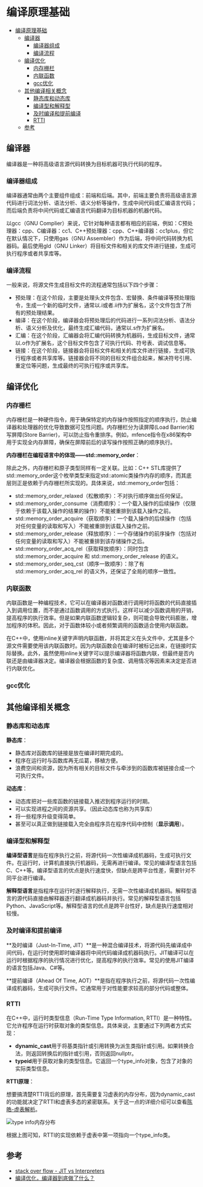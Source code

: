 # 编译原理基础

- [编译原理基础](#编译原理基础)
  - [编译器](#编译器)
    - [编译器组成](#编译器组成)
    - [编译流程](#编译流程)
  - [编译优化](#编译优化)
    - [内存栅栏](#内存栅栏)
    - [内联函数](#内联函数)
    - [gcc优化](#gcc优化)
  - [其他编译相关概念](#其他编译相关概念)
    - [静态库和动态库](#静态库和动态库)
    - [编译型和解释型](#编译型和解释型)
    - [及时编译和提前编译](#及时编译和提前编译)
    - [RTTI](#rtti)
  - [参考](#参考)

## 编译器

编译器是一种将高级语言源代码转换为目标机器可执行代码的程序。

### 编译器组成

编译器通常由两个主要组件组成：前端和后端。其中，前端主要负责将高级语言源代码进行词法分析、语法分析、语义分析等操作，生成中间代码或汇编语言代码；而后端负责将中间代码或汇编语言代码翻译为目标机器的机器代码。

以gcc（GNU Complier）来说，它针对每种语言都有相应的前端，例如：C预处理器：cpp、C编译器：cc1、C++预处理器：cpp、C++编译器：cc1plus，但它在默认情况下，只使用gas（GNU Assembler）作为后端，将中间代码转换为机器码。最后使用gld（GNU Linker）将目标文件和相关的库文件进行链接，生成可执行程序或者共享库等。

### 编译流程

一般来说，将源文件生成目标文件的流程通常包括以下四个步骤：

- 预处理：在这个阶段，主要是处理头文件包含、宏替换、条件编译等预处理指令，生成一个新的临时文件，通常以.i或者.ii作为扩展名，这个文件包含了所有的预处理结果。
- 编译：在这个阶段，编译器会将预处理后的代码进行一系列词法分析、语法分析、语义分析及优化，最终生成汇编代码，通常以.s作为扩展名。
- 汇编：在这个阶段，汇编器会将汇编代码转换为机器码，生成目标文件，通常以.o作为扩展名，这个目标文件包含了可执行代码、符号表、调试信息等。
- 链接：在这个阶段，链接器会将目标文件和相关的库文件进行链接，生成可执行程序或者共享库等。链接器会将不同的目标文件组合起来，解决符号引用、重定位等问题，生成最终的可执行程序或共享库。

## 编译优化

### 内存栅栏

内存栅栏是一种硬件指令，用于确保特定的内存操作按照指定的顺序执行，防止编译器和处理器的优化导致数据可见性问题。内存栅栏分为读屏障(Load Barrier)和写屏障(Store Barrier)，可以防止指令重排序。例如，mfence指令在x86架构中用于实现全内存屏障，确保在屏障前后的读写操作按照正确的顺序执行。

**内存栅栏在编程语言中的体现——std::memory_order**：

除此之外，内存栅栏和原子类型同样有一定关联。比如：C++ STL库提供了std::memory_order这个枚举类型来指定std::atomic类操作内存的顺序，而其底层则正是依赖于内存栅栏所实现的。具体来说，std::memory_order包括：

- std::memory_order_relaxed（松散顺序）：不对执行顺序做出任何保证。
- std::memory_order_consume（消费顺序）：一个载入操作的后续操作（仅限于依赖于该载入操作的结果的操作）不能被重排到该载入操作之前。
- std::memory_order_acquire（获取顺序）：一个载入操作的后续操作（包括对任何变量的读取和写入）不能被重排到该载入操作之前。
- std::memory_order_release（释放顺序）：一个存储操作的前序操作（包括对任何变量的读取和写入）不能被重排到该存储操作之后。
- std::memory_order_acq_rel（获取释放顺序）：同时包含 std::memory_order_acquire 和 std::memory_order_release 的语义。
- std::memory_order_seq_cst（顺序一致顺序）：除了有 std::memory_order_acq_rel 的语义外，还保证了全局的顺序一致性。

### 内联函数

内联函数是一种编程技术，它可以在编译器对函数进行调用时将函数的代码直接插入到调用位置，而不是通过函数调用的方式执行。这样可以减少函数调用的开销，提高程序的执行效率。但是如果内联函数逻辑较复杂，则可能会导致代码膨胀，增加程序的体积。因此，对于函数体较小或者频繁调用的函数适合使用内联函数。

在C++中，使用inline关键字声明内联函数，并将其定义在头文件中，尤其是多个源文件需要使用该内联函数时。因为内联函数会在编译时被标记出来，在链接时实际替换。此外，虽然使用inline关键字可以提示编译器将函数内联，但最终是否内联还是由编译器决定。编译器会根据函数的复杂度、调用情况等因素来决定是否进行内联优化。

### gcc优化

## 其他编译相关概念

### 静态库和动态库

**静态库**：

- 静态库对函数库的链接是放在编译时期完成的。
- 程序在运行时与函数库再无瓜葛，移植方便。
- 浪费空间和资源，因为所有相关的目标文件与牵涉到的函数库被链接合成一个可执行文件。

**动态库**：

- 动态库把对一些库函数的链接载入推迟到程序运行的时期。
- 可以实现进程之间的资源共享。（因此动态库也称为共享库）
- 将一些程序升级变得简单。
- 甚至可以真正做到链接载入完全由程序员在程序代码中控制（**显示调用**）。

### 编译型和解释型

**编译型语言**是指在程序执行之前，将源代码一次性编译成机器码，生成可执行文件。在运行时，计算机直接执行机器码，无需再进行编译。常见的编译型语言包括C、C++等。编译型语言的优点是执行速度快，但缺点是跨平台性差，需要针对不同平台进行编译。

**解释型语言**是指程序在运行时逐行解释执行，无需一次性编译成机器码。解释型语言的源代码直接由解释器逐行翻译成机器码并执行。常见的解释型语言包括Python、JavaScript等。解释型语言的优点是跨平台性好，缺点是执行速度相对较慢。

### 及时编译和提前编译

**及时编译（Just-In-Time, JIT）**是一种混合编译技术，将源代码先编译成中间代码，在运行时使用即时编译器将中间代码编译成机器码执行。JIT编译可以在运行时根据程序的执行情况进行优化，提高程序的执行效率。常见的使用JIT编译的语言包括Java、C#等。

**提前编译（Ahead Of Time, AOT）**是指在程序执行之前，将源代码一次性编译成机器码，生成可执行文件。它通常用于对性能要求较高的部分代码或整体。

### RTTI

在C++中，运行时类型信息（Run-Time Type Information, RTTI）是一种特性。它允许程序在运行时获取对象的类型信息。具体来说，主要通过下列两者方式实现：

- **dynamic_cast**用于将基类指针或引用转换为派生类指针或引用。如果转换合法，则返回转换后的指针或引用，否则返回nullptr。
- **typeid**用于获取对象的类型信息。它返回一个type_info对象，包含了对象的实际类型信息。

**RTTI原理**：

想要搞清楚RTTI背后的原理，首先需要复习虚表的内存分布，因为dynamic_cast的功能就决定了RTTI和虚表多态的紧密联系。关于这一点的详细介绍可以查看[陈皓-虚表解析](https://blog.csdn.net/haoel/article/details/1948051)。

![type info内存分布](https://i-blog.csdnimg.cn/blog_migrate/65206a0cf4a3c9af21289f0e63bbf166.jpeg)

根据上图可知，RTTI的实现依赖于虚表中第一项指向一个type_info类。

## 参考

- [stack over flow - JIT vs Interpreters](https://stackoverflow.com/questions/3718024/jit-vs-interpreters)
- [编译优化，编译器到底做了什么？](https://juejin.cn/post/6933180767656738824)
